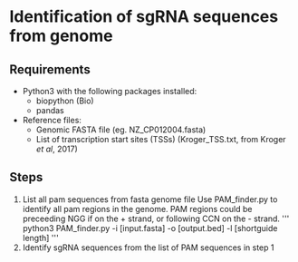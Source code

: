 # Identification of sgRNA sequences from genome

## Requirements
+ Python3 with the following packages installed:
  + biopython (Bio)
  + pandas 
+ Reference files:
  + Genomic FASTA file (eg. NZ_CP012004.fasta)
  + List of transcription start sites (TSSs) (Kroger_TSS.txt, from Kroger _et al_, 2017)
 
## Steps
1. List all pam sequences from fasta genome file
  Use PAM_finder.py to identify all pam regions in the genome. PAM regions could be preceeding NGG if on the + strand, or following CCN on the - strand. 
  '''
  python3 PAM_finder.py -i [input.fasta] -o [output.bed] -l [shortguide length]
  '''
2. Identify sgRNA sequences from the list of PAM sequences in step 1
